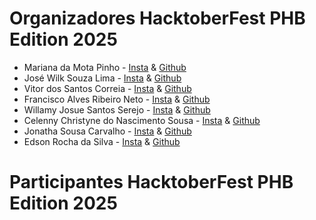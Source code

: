 # Organizadores HacktoberFest PHB Edition 2025
- Mariana da Mota Pinho - [Insta](https://www.instagram.com/eumariana.dev/) & [Github](https://github.com/eumarianamota)
- José Wilk Souza Lima -  [Insta]() & [Github]()
- Vitor dos Santos Correia -  [Insta]() & [Github]()
- Francisco Alves Ribeiro Neto -  [Insta]() & [Github]()
- Willamy Josue Santos Serejo -  [Insta]() & [Github]()
- Celenny Christyne do Nascimento Sousa -  [Insta]() & [Github]()
- Jonatha Sousa Carvalho -  [Insta](https://www.instagram.com/eujonathamermo/) & [Github](https://github.com/jowgaze)
- Edson Rocha da Silva -  [Insta](https://www.instagram.com/edsonrochada39/) & [Github](https://github.com/eddieJPN)

# Participantes HacktoberFest PHB Edition 2025
